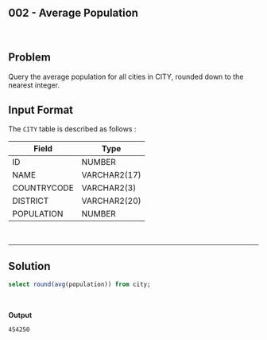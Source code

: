 ## 002 - Average Population
<br>

## Problem
Query the average population for all cities in CITY, rounded down to the nearest integer.


## Input Format

The `CITY` table is described as follows :


|  Field | Type |
|---|---|
| ID  | NUMBER |
| NAME | VARCHAR2(17)   |
| COUNTRYCODE  | VARCHAR2(3)  |
| DISTRICT |  VARCHAR2(20) |
| POPULATION | NUMBER |


<br>

---

## Solution


```SQL
select round(avg(population)) from city;

```

<br>

**Output**

```
454250
```